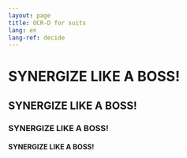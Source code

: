 ```yaml
---
layout: page
title: OCR-D for suits
lang: en
lang-ref: decide
---
```


# SYNERGIZE LIKE A BOSS!
## SYNERGIZE LIKE A BOSS!
### SYNERGIZE LIKE A BOSS!
#### SYNERGIZE LIKE A BOSS!

